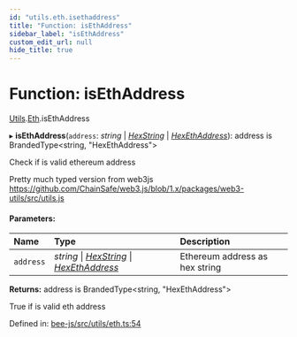 ```yaml
---
id: "utils.eth.isethaddress"
title: "Function: isEthAddress"
sidebar_label: "isEthAddress"
custom_edit_url: null
hide_title: true
---
```


# Function: isEthAddress

[Utils](../modules/utils.md).[Eth](../modules/utils.eth.md).isEthAddress

▸ **isEthAddress**(`address`: *string* \| [*HexString*](../types/utils.hex.hexstring.md) \| [*HexEthAddress*](../types/utils.eth.hexethaddress.md)): address is BrandedType<string, "HexEthAddress"\>

Check if is valid ethereum address

Pretty much typed version from web3js
https://github.com/ChainSafe/web3.js/blob/1.x/packages/web3-utils/src/utils.js

#### Parameters:

Name | Type | Description |
:------ | :------ | :------ |
`address` | *string* \| [*HexString*](../types/utils.hex.hexstring.md) \| [*HexEthAddress*](../types/utils.eth.hexethaddress.md) | Ethereum address as hex string    |

**Returns:** address is BrandedType<string, "HexEthAddress"\>

True if is valid eth address

Defined in: [bee-js/src/utils/eth.ts:54](https://github.com/ethersphere/bee-js/blob/7dfd556/src/utils/eth.ts#L54)
